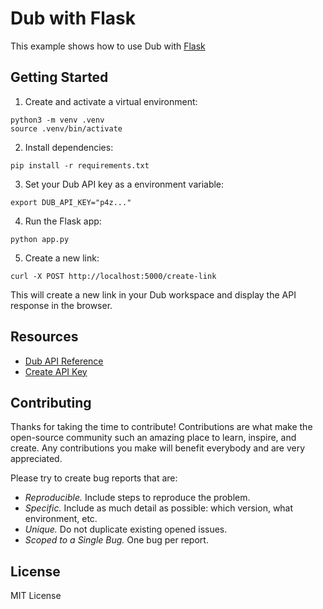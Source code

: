 # Dub with Flask

This example shows how to use Dub with [Flask](https://flask.palletsprojects.com/en/2.3.x/)

## Getting Started

1. Create and activate a virtual environment:

```shell
python3 -m venv .venv
source .venv/bin/activate
```

2. Install dependencies:

```shell
pip install -r requirements.txt
```

3. Set your Dub API key as a environment variable:

```shell
export DUB_API_KEY="p4z..."
```

4. Run the Flask app:

```shell
python app.py
```

5. Create a new link:

```shell
curl -X POST http://localhost:5000/create-link
```

This will create a new link in your Dub workspace and display the API response in the browser.

## Resources

- [Dub API Reference](https://dub.co/docs/api-reference)
- [Create API Key](https://dub.co/docs/api-reference/tokens)

## Contributing

Thanks for taking the time to contribute! Contributions are what make the open-source community such an amazing place to learn, inspire, and create. Any contributions you make will benefit everybody and are very appreciated.

Please try to create bug reports that are:

- _Reproducible._ Include steps to reproduce the problem.
- _Specific._ Include as much detail as possible: which version, what environment, etc.
- _Unique._ Do not duplicate existing opened issues.
- _Scoped to a Single Bug._ One bug per report.

## License

MIT License